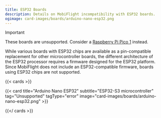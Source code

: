 ```yaml
---
title: ESP32 Boards
description: Details on MobiFlight incompatibility with ESP32 boards.
ogimage: card-images/boards/arduino-nano-esp32.png
---
```


> [!IMPORTANT]
> These boards are unsupported. Consider a [Raspberry Pi Pico 1](/boards/recommended/raspberry-pi-pico) instead.

While various boards with ESP32 chips are available as a pin-compatible replacement for other
microcontroller boards, the different architecture of the ESP32 processor requires a firmware
designed for the ESP32 platform. Since MobiFlight does not include an ESP32-compatible firmware,
boards using ESP32 chips are not supported.

{{< cards >}}

{{< card title="Arduino Nano ESP32" subtitle="ESP32-S3 microcontroller" tag="Unsupported" tagType="error" image="card-images/boards/arduino-nano-esp32.png" >}}

{{</ cards >}}
